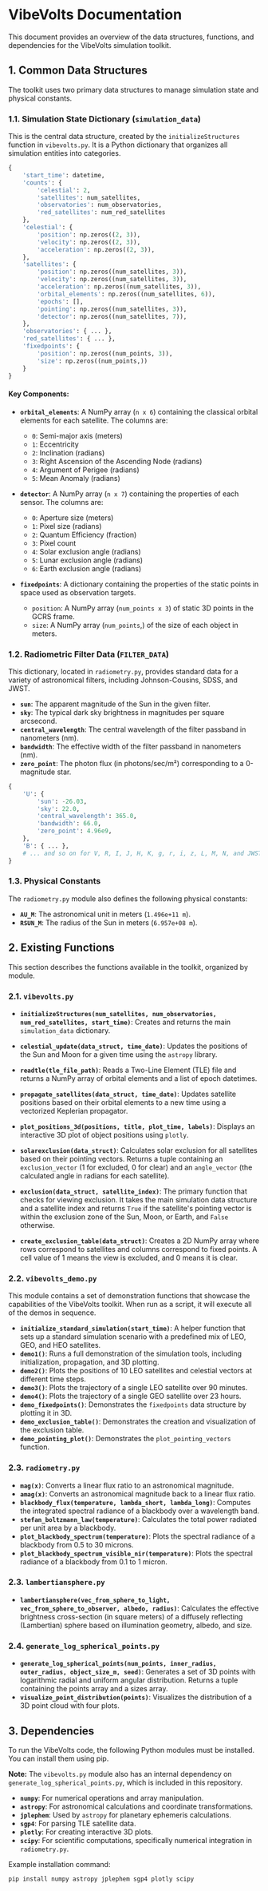 # VibeVolts Documentation

This document provides an overview of the data structures, functions, and dependencies for the VibeVolts simulation toolkit.

## 1. Common Data Structures

The toolkit uses two primary data structures to manage simulation state and physical constants.

### 1.1. Simulation State Dictionary (`simulation_data`)

This is the central data structure, created by the `initializeStructures` function in `vibevolts.py`. It is a Python dictionary that organizes all simulation entities into categories.

```python
{
    'start_time': datetime,
    'counts': {
        'celestial': 2,
        'satellites': num_satellites,
        'observatories': num_observatories,
        'red_satellites': num_red_satellites
    },
    'celestial': {
        'position': np.zeros((2, 3)),
        'velocity': np.zeros((2, 3)),
        'acceleration': np.zeros((2, 3)),
    },
    'satellites': {
        'position': np.zeros((num_satellites, 3)),
        'velocity': np.zeros((num_satellites, 3)),
        'acceleration': np.zeros((num_satellites, 3)),
        'orbital_elements': np.zeros((num_satellites, 6)),
        'epochs': [],
        'pointing': np.zeros((num_satellites, 3)),
        'detector': np.zeros((num_satellites, 7)),
    },
    'observatories': { ... },
    'red_satellites': { ... },
    'fixedpoints': {
        'position': np.zeros((num_points, 3)),
        'size': np.zeros((num_points,))
    }
}
```

#### Key Components:

*   **`orbital_elements`**: A NumPy array (`n x 6`) containing the classical orbital elements for each satellite. The columns are:
    *   `0`: Semi-major axis (meters)
    *   `1`: Eccentricity
    *   `2`: Inclination (radians)
    *   `3`: Right Ascension of the Ascending Node (radians)
    *   `4`: Argument of Perigee (radians)
    *   `5`: Mean Anomaly (radians)

*   **`detector`**: A NumPy array (`n x 7`) containing the properties of each sensor. The columns are:
    *   `0`: Aperture size (meters)
    *   `1`: Pixel size (radians)
    *   `2`: Quantum Efficiency (fraction)
    *   `3`: Pixel count
    *   `4`: Solar exclusion angle (radians)
    *   `5`: Lunar exclusion angle (radians)
    *   `6`: Earth exclusion angle (radians)

*   **`fixedpoints`**: A dictionary containing the properties of the static points in space used as observation targets.
    *   `position`: A NumPy array (`num_points x 3`) of static 3D points in the GCRS frame.
    *   `size`: A NumPy array (`num_points`,) of the size of each object in meters.

### 1.2. Radiometric Filter Data (`FILTER_DATA`)

This dictionary, located in `radiometry.py`, provides standard data for a variety of astronomical filters, including Johnson-Cousins, SDSS, and JWST.

*   **`sun`**: The apparent magnitude of the Sun in the given filter.
*   **`sky`**: The typical dark sky brightness in magnitudes per square arcsecond.
*   **`central_wavelength`**: The central wavelength of the filter passband in nanometers (nm).
*   **`bandwidth`**: The effective width of the filter passband in nanometers (nm).
*   **`zero_point`**: The photon flux (in photons/sec/m²) corresponding to a 0-magnitude star.

```python
{
    'U': {
        'sun': -26.03,
        'sky': 22.0,
        'central_wavelength': 365.0,
        'bandwidth': 66.0,
        'zero_point': 4.96e9,
    },
    'B': { ... },
    # ... and so on for V, R, I, J, H, K, g, r, i, z, L, M, N, and JWST filters.
}
```

### 1.3. Physical Constants

The `radiometry.py` module also defines the following physical constants:

*   **`AU_M`**: The astronomical unit in meters (`1.496e+11 m`).
*   **`RSUN_M`**: The radius of the Sun in meters (`6.957e+08 m`).

## 2. Existing Functions

This section describes the functions available in the toolkit, organized by module.

### 2.1. `vibevolts.py`

*   **`initializeStructures(num_satellites, num_observatories, num_red_satellites, start_time)`**: Creates and returns the main `simulation_data` dictionary.
*   **`celestial_update(data_struct, time_date)`**: Updates the positions of the Sun and Moon for a given time using the `astropy` library.
*   **`readtle(tle_file_path)`**: Reads a Two-Line Element (TLE) file and returns a NumPy array of orbital elements and a list of epoch datetimes.
*   **`propagate_satellites(data_struct, time_date)`**: Updates satellite positions based on their orbital elements to a new time using a vectorized Keplerian propagator.
*   **`plot_positions_3d(positions, title, plot_time, labels)`**: Displays an interactive 3D plot of object positions using `plotly`.

*   **`solarexclusion(data_struct)`**: Calculates solar exclusion for all satellites based on their pointing vectors. Returns a tuple containing an `exclusion_vector` (1 for excluded, 0 for clear) and an `angle_vector` (the calculated angle in radians for each satellite).
*   **`exclusion(data_struct, satellite_index)`**: The primary function that checks for viewing exclusion. It takes the main simulation data structure and a satellite index and returns `True` if the satellite's pointing vector is within the exclusion zone of the Sun, Moon, or Earth, and `False` otherwise.
*   **`create_exclusion_table(data_struct)`**: Creates a 2D NumPy array where rows correspond to satellites and columns correspond to fixed points. A cell value of 1 means the view is excluded, and 0 means it is clear.

### 2.2. `vibevolts_demo.py`

This module contains a set of demonstration functions that showcase the capabilities of the VibeVolts toolkit. When run as a script, it will execute all of the demos in sequence.

*   **`initialize_standard_simulation(start_time)`**: A helper function that sets up a standard simulation scenario with a predefined mix of LEO, GEO, and HEO satellites.
*   **`demo1()`**: Runs a full demonstration of the simulation tools, including initialization, propagation, and 3D plotting.
*   **`demo2()`**: Plots the positions of 10 LEO satellites and celestial vectors at different time steps.
*   **`demo3()`**: Plots the trajectory of a single LEO satellite over 90 minutes.
*   **`demo4()`**: Plots the trajectory of a single GEO satellite over 23 hours.
*   **`demo_fixedpoints()`**: Demonstrates the `fixedpoints` data structure by plotting it in 3D.
*   **`demo_exclusion_table()`**: Demonstrates the creation and visualization of the exclusion table.
*   **`demo_pointing_plot()`**: Demonstrates the `plot_pointing_vectors` function.

### 2.3. `radiometry.py`

*   **`mag(x)`**: Converts a linear flux ratio to an astronomical magnitude.
*   **`amag(x)`**: Converts an astronomical magnitude back to a linear flux ratio.
*   **`blackbody_flux(temperature, lambda_short, lambda_long)`**: Computes the integrated spectral radiance of a blackbody over a wavelength band.
*   **`stefan_boltzmann_law(temperature)`**: Calculates the total power radiated per unit area by a blackbody.
*   **`plot_blackbody_spectrum(temperature)`**: Plots the spectral radiance of a blackbody from 0.5 to 30 microns.
*   **`plot_blackbody_spectrum_visible_nir(temperature)`**: Plots the spectral radiance of a blackbody from 0.1 to 1 micron.

### 2.3. `lambertiansphere.py`

*   **`lambertiansphere(vec_from_sphere_to_light, vec_from_sphere_to_observer, albedo, radius)`**: Calculates the effective brightness cross-section (in square meters) of a diffusely reflecting (Lambertian) sphere based on illumination geometry, albedo, and size.

### 2.4. `generate_log_spherical_points.py`

*   **`generate_log_spherical_points(num_points, inner_radius, outer_radius, object_size_m, seed)`**: Generates a set of 3D points with logarithmic radial and uniform angular distribution. Returns a tuple containing the points array and a sizes array.
*   **`visualize_point_distribution(points)`**: Visualizes the distribution of a 3D point cloud with four plots.

## 3. Dependencies

To run the VibeVolts code, the following Python modules must be installed. You can install them using pip.

**Note:** The `vibevolts.py` module also has an internal dependency on `generate_log_spherical_points.py`, which is included in this repository.

*   **`numpy`**: For numerical operations and array manipulation.
*   **`astropy`**: For astronomical calculations and coordinate transformations.
*   **`jplephem`**: Used by `astropy` for planetary ephemeris calculations.
*   **`sgp4`**: For parsing TLE satellite data.
*   **`plotly`**: For creating interactive 3D plots.
*   **`scipy`**: For scientific computations, specifically numerical integration in `radiometry.py`.

Example installation command:
```bash
pip install numpy astropy jplephem sgp4 plotly scipy
```
